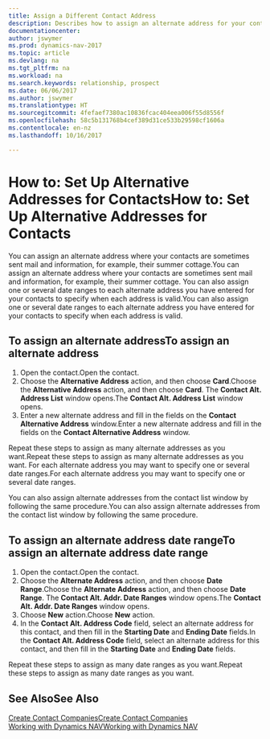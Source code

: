 ```yaml
---
title: Assign a Different Contact Address
description: Describes how to assign an alternate address for your contacts or prospects, where they are sometimes sent information.
documentationcenter: 
author: jswymer
ms.prod: dynamics-nav-2017
ms.topic: article
ms.devlang: na
ms.tgt_pltfrm: na
ms.workload: na
ms.search.keywords: relationship, prospect
ms.date: 06/06/2017
ms.author: jswymer
ms.translationtype: HT
ms.sourcegitcommit: 4fefaef7380ac10836fcac404eea006f55d8556f
ms.openlocfilehash: 58c5b131768b4cef389d31ce533b29598cf1606a
ms.contentlocale: en-nz
ms.lasthandoff: 10/16/2017

---
```

# <a name="how-to-set-up-alternative-addresses-for-contacts"></a><span data-ttu-id="ce495-103">How to: Set Up Alternative Addresses for Contacts</span><span class="sxs-lookup"><span data-stu-id="ce495-103">How to: Set Up Alternative Addresses for Contacts</span></span>
<span data-ttu-id="ce495-104">You can assign an alternate address where your contacts are sometimes sent mail and information, for example, their summer cottage.</span><span class="sxs-lookup"><span data-stu-id="ce495-104">You can assign an alternate address where your contacts are sometimes sent mail and information, for example, their summer cottage.</span></span> <span data-ttu-id="ce495-105">You can also assign one or several date ranges to each alternate address you have entered for your contacts to specify when each address is valid.</span><span class="sxs-lookup"><span data-stu-id="ce495-105">You can also assign one or several date ranges to each alternate address you have entered for your contacts to specify when each address is valid.</span></span>

## <a name="to-assign-an-alternate-address"></a><span data-ttu-id="ce495-106">To assign an alternate address</span><span class="sxs-lookup"><span data-stu-id="ce495-106">To assign an alternate address</span></span>
1. <span data-ttu-id="ce495-107">Open the contact.</span><span class="sxs-lookup"><span data-stu-id="ce495-107">Open the contact.</span></span>
2. <span data-ttu-id="ce495-108">Choose the **Alternative Address** action, and then choose **Card**.</span><span class="sxs-lookup"><span data-stu-id="ce495-108">Choose the **Alternative Address** action, and then choose **Card**.</span></span> <span data-ttu-id="ce495-109">The **Contact Alt. Address List** window opens.</span><span class="sxs-lookup"><span data-stu-id="ce495-109">The **Contact Alt. Address List** window opens.</span></span>
3. <span data-ttu-id="ce495-110">Enter a new alternate address and fill in the fields on the **Contact Alternative Address** window.</span><span class="sxs-lookup"><span data-stu-id="ce495-110">Enter a new alternate address and fill in the fields on the **Contact Alternative Address** window.</span></span>

<span data-ttu-id="ce495-111">Repeat these steps to assign as many alternate addresses as you want.</span><span class="sxs-lookup"><span data-stu-id="ce495-111">Repeat these steps to assign as many alternate addresses as you want.</span></span> <span data-ttu-id="ce495-112">For each alternate address you may want to specify one or several date ranges.</span><span class="sxs-lookup"><span data-stu-id="ce495-112">For each alternate address you may want to specify one or several date ranges.</span></span>

<span data-ttu-id="ce495-113">You can also assign alternate addresses from the contact list window by following the same procedure.</span><span class="sxs-lookup"><span data-stu-id="ce495-113">You can also assign alternate addresses from the contact list window by following the same procedure.</span></span>

## <a name="to-assign-an-alternate-address-date-range"></a><span data-ttu-id="ce495-114">To assign an alternate address date range</span><span class="sxs-lookup"><span data-stu-id="ce495-114">To assign an alternate address date range</span></span>
1. <span data-ttu-id="ce495-115">Open the contact.</span><span class="sxs-lookup"><span data-stu-id="ce495-115">Open the contact.</span></span>
2. <span data-ttu-id="ce495-116">Choose the **Alternate Address** action, and then choose **Date Range**.</span><span class="sxs-lookup"><span data-stu-id="ce495-116">Choose the **Alternate Address** action, and then choose **Date Range**.</span></span> <span data-ttu-id="ce495-117">The **Contact Alt. Addr. Date Ranges** window opens.</span><span class="sxs-lookup"><span data-stu-id="ce495-117">The **Contact Alt. Addr. Date Ranges** window opens.</span></span>
3. <span data-ttu-id="ce495-118">Choose **New** action.</span><span class="sxs-lookup"><span data-stu-id="ce495-118">Choose **New** action.</span></span>
4. <span data-ttu-id="ce495-119">In the **Contact Alt. Address Code** field, select an alternate address for this contact, and then fill in the **Starting Date** and **Ending Date** fields.</span><span class="sxs-lookup"><span data-stu-id="ce495-119">In the **Contact Alt. Address Code** field, select an alternate address for this contact, and then fill in the **Starting Date** and **Ending Date** fields.</span></span>

<span data-ttu-id="ce495-120">Repeat these steps to assign as many date ranges as you want.</span><span class="sxs-lookup"><span data-stu-id="ce495-120">Repeat these steps to assign as many date ranges as you want.</span></span>

## <a name="see-also"></a><span data-ttu-id="ce495-121">See Also</span><span class="sxs-lookup"><span data-stu-id="ce495-121">See Also</span></span>
[<span data-ttu-id="ce495-122">Create Contact Companies</span><span class="sxs-lookup"><span data-stu-id="ce495-122">Create Contact Companies</span></span>](marketing-create-contact-companies.md)  
[<span data-ttu-id="ce495-123">Working with Dynamics NAV</span><span class="sxs-lookup"><span data-stu-id="ce495-123">Working with Dynamics NAV</span></span>](ui-work-product.md)


